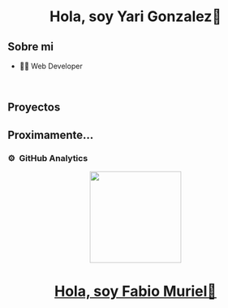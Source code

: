 <div align="center">
<h1 align="center">Hola, soy Yari Gonzalez👋</h1>
</div>
<!-- <img src="https://i.imgur.com/weNbhGZ.png"> -->

## Sobre mi
- 👨‍💻 Web Developer
<br>

## Proyectos
<h2>Proximamente...</h2>

### ⚙️ &nbsp;GitHub Analytics

<p align="center">
<a href="https://github.com/YarIsmael">
  <img height="180em" src="https://github-readme-stats-eight-theta.vercel.app/api?username=FabioMuriel&show_icons=true&theme=algolia&include_all_commits=true&count_private=tru
<div align="center">
<h1 align="center">Hola, soy Fabio Muriel👋</h1>
</div>
<!-- <img src="https://i.imgur.com/weNbhGZ.png"> -->

